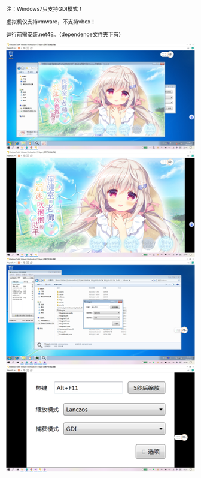 注：Windows7只支持GDI模式！

虚拟机仅支持vmware，不支持vbox！

运行前需安装.net48。（dependence文件夹下有）

<img src="Clip_20230407_224613.jpg">

<img src="Clip_20230407_224606.jpg">


<img src="Clip_20230407_193104.png">
<img src="Clip_20230407_193118.png">